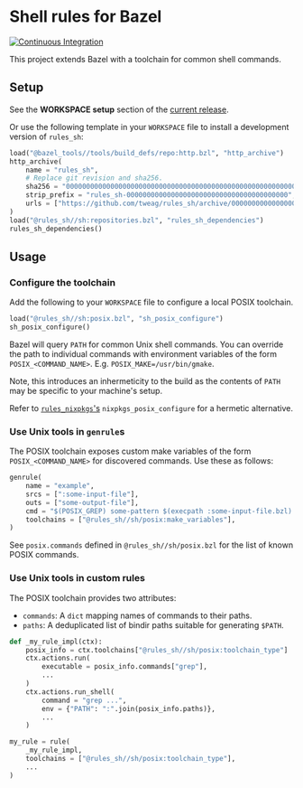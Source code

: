 # Shell rules for Bazel

[![Continuous Integration](https://github.com/tweag/rules_sh/actions/workflows/workflow.yaml/badge.svg?event=schedule)](https://github.com/tweag/rules_sh/actions/workflows/workflow.yaml)

This project extends Bazel with a toolchain for common shell commands.

## Setup

See the **WORKSPACE setup** section of the [current release][releases].

[releases]: https://github.com/tweag/rules_sh/releases

Or use the following template in your `WORKSPACE` file to install a development
version of `rules_sh`:

``` python
load("@bazel_tools//tools/build_defs/repo:http.bzl", "http_archive")
http_archive(
    name = "rules_sh",
    # Replace git revision and sha256.
    sha256 = "0000000000000000000000000000000000000000000000000000000000000000",
    strip_prefix = "rules_sh-0000000000000000000000000000000000000000",
    urls = ["https://github.com/tweag/rules_sh/archive/0000000000000000000000000000000000000000.tar.gz"],
)
load("@rules_sh//sh:repositories.bzl", "rules_sh_dependencies")
rules_sh_dependencies()
```



## Usage

### Configure the toolchain

Add the following to your `WORKSPACE` file to configure a local POSIX toolchain.

``` python
load("@rules_sh//sh:posix.bzl", "sh_posix_configure")
sh_posix_configure()
```

Bazel will query `PATH` for common Unix shell commands. You can override the
path to individual commands with environment variables of the form
`POSIX_<COMMAND_NAME>`. E.g. `POSIX_MAKE=/usr/bin/gmake`.

Note, this introduces an inhermeticity to the build as the contents of `PATH`
may be specific to your machine's setup.

Refer to [`rules_nixpkgs`'s][rules_nixpkgs] `nixpkgs_posix_configure` for a
hermetic alternative.

[rules_nixpkgs]: https://github.com/tweag/rules_nixpkgs.git

### Use Unix tools in `genrule`s

The POSIX toolchain exposes custom make variables of the form
`POSIX_<COMMAND_NAME>` for discovered commands. Use these as follows:

``` python
genrule(
    name = "example",
    srcs = [":some-input-file"],
    outs = ["some-output-file"],
    cmd = "$(POSIX_GREP) some-pattern $(execpath :some-input-file.bzl) > $(OUTS)",
    toolchains = ["@rules_sh//sh/posix:make_variables"],
)
```

See `posix.commands` defined in `@rules_sh//sh/posix.bzl` for the list of known
POSIX commands.

### Use Unix tools in custom rules

The POSIX toolchain provides two attributes:
- `commands`: A `dict` mapping names of commands to their paths.
- `paths`: A deduplicated list of bindir paths suitable for generating `$PATH`.

``` python
def _my_rule_impl(ctx):
    posix_info = ctx.toolchains["@rules_sh//sh/posix:toolchain_type"]
    ctx.actions.run(
        executable = posix_info.commands["grep"],
        ...
    )
    ctx.actions.run_shell(
        command = "grep ...",
        env = {"PATH": ":".join(posix_info.paths)},
        ...
    )

my_rule = rule(
    _my_rule_impl,
    toolchains = ["@rules_sh//sh/posix:toolchain_type"],
    ...
)
```



